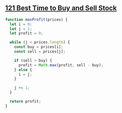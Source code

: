 ## [121 Best Time to Buy and Sell Stock](https://leetcode.com/problems/best-time-to-buy-and-sell-stock/description/)

<!-- notecardId: 1740675401040 -->

```js
function maxProfit(prices) {
  let i = 0;
  let j = 1;
  let profit = 0;

  while (j < prices.length) {
    const buy = prices[i];
    const sell = prices[j];

    if (sell > buy) {
      profit = Math.max(profit, sell - buy);
    } else {
      i = j;
    }

    j += 1;
  }

  return profit;
}
```

